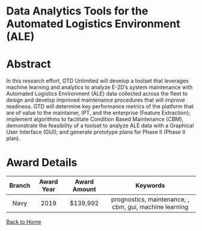 
Data Analytics Tools for the Automated Logistics Environment (ALE)
==================================================================

# Abstract


In this research effort, GTD Unlimited will develop a toolset that leverages machine learning and analytics to analyze E-2D’s system maintenance with Automated Logistics Environment (ALE) data collected across the fleet to design and develop improved maintenance procedures that will improve readiness. GTD will determine key performance metrics of the platform that are of value to the maintainer, IPT, and the enterprise (Feature Extraction); implement algorithms to facilitate Condition Based Maintenance (CBM), demonstrate the feasibility of a toolset to analyze ALE data with a Graphical User Interface (GUI); and generate prototype plans for Phase II (Phase II plan).  

# Award Details

|Branch|Award Year|Award Amount|Keywords|
| :---: | :---: | :---: | :---: |
|Navy|2019|$139,992|prognostics, maintenance, , cbm, gui, machine learning|
  
  


[Back to Home](https://github.com/chrischow/dod_sbir_awards#2014)